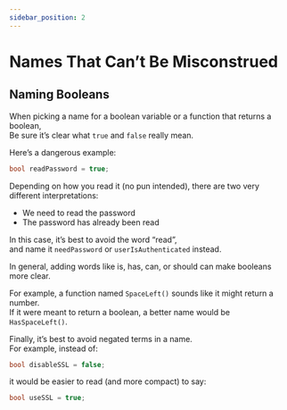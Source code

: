 ```yaml
---
sidebar_position: 2
---
```


# Names That Can’t Be Misconstrued

## Naming Booleans

When picking a name for a boolean variable or a function that returns a boolean,  
Be sure it’s clear what `true` and `false` really mean.

Here’s a dangerous example:

```cs
bool readPassword = true;
```

Depending on how you read it (no pun intended), there are two very different interpretations:

- We need to read the password
- The password has already been read

In this case, it’s best to avoid the word “read”,  
and name it `needPassword` or `userIsAuthenticated` instead.

In general, adding words like is, has, can, or should can make booleans more clear.

For example, a function named `SpaceLeft()` sounds like it might return a number.  
If it were meant to return a boolean, a better name would be `HasSpaceLeft()`.

Finally, it’s best to avoid negated terms in a name.  
For example, instead of:

```cs
bool disableSSL = false;
```

it would be easier to read (and more compact) to say:

```cs
bool useSSL = true;
```
